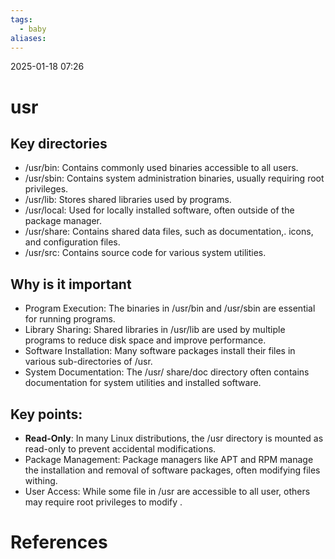 ```yaml
---
tags:
  - baby
aliases:
---
```

2025-01-18 07:26
# usr
## Key directories
- /usr/bin: Contains commonly used binaries accessible to all users.
- /usr/sbin: Contains system administration binaries, usually requiring root privileges.
- /usr/lib: Stores shared libraries used by programs.
- /usr/local: Used for locally installed software, often outside of the package manager.
- /usr/share: Contains shared data files, such as documentation,. icons, and configuration files.
- /usr/src: Contains source code for various system utilities.
## Why is it important
- Program Execution: The binaries in /usr/bin and /usr/sbin are essential for running programs.
- Library Sharing: Shared libraries in /usr/lib are used by multiple programs to reduce disk space and improve performance.
- Software Installation: Many software packages install their files in various sub-directories of /usr.
- System Documentation: The /usr/ share/doc directory often contains documentation for system utilities and installed software.

## Key points:
- **Read-Only**: In many Linux distributions, the /usr directory is mounted as read-only to prevent accidental modifications.
- Package Management: Package managers like APT and RPM manage the installation and removal of software packages, often modifying files withing.
- User Access: While some file in /usr are accessible to all user, others may require root privileges to modify . 
# References